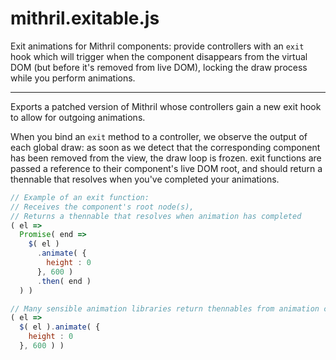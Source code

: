 # mithril.exitable.js
Exit animations for Mithril components: provide controllers with an `exit` hook which will trigger when the component disappears from the virtual DOM (but before it's removed from live DOM), locking the draw process while you perform animations.

***

Exports a patched version of Mithril whose controllers gain a new exit hook to allow for outgoing animations.

When you bind an `exit` method to a controller, we observe the output of each global draw: as soon as we detect that the corresponding component has been removed from the view, the draw loop is frozen. exit functions are passed a reference to their component's live DOM root, and should return a thennable that resolves when you've completed your animations.

```javascript
// Example of an exit function:
// Receives the component's root node(s),
// Returns a thennable that resolves when animation has completed 
( el =>
  Promise( end =>
    $( el )
      .animate( {
        height : 0 
      }, 600 )
      .then( end )
  ) )

// Many sensible animation libraries return thennables from animation calls anyway, so actually
( el =>
  $( el ).animate( {
    height : 0 
  }, 600 ) )
```
